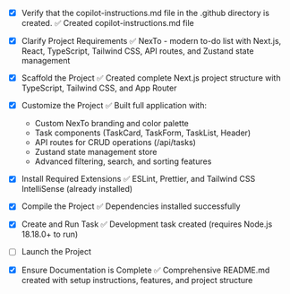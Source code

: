 <!-- Use this file to provide workspace-specific custom instructions to Copilot. For more details, visit https://code.visualstudio.com/docs/copilot/copilot-customization#_use-a-githubcopilotinstructionsmd-file -->
- [x] Verify that the copilot-instructions.md file in the .github directory is created. ✅ Created copilot-instructions.md file

- [x] Clarify Project Requirements ✅ NexTo - modern to-do list with Next.js, React, TypeScript, Tailwind CSS, API routes, and Zustand state management

- [x] Scaffold the Project ✅ Created complete Next.js project structure with TypeScript, Tailwind CSS, and App Router

- [x] Customize the Project ✅ Built full application with:
	- Custom NexTo branding and color palette
	- Task components (TaskCard, TaskForm, TaskList, Header)
	- API routes for CRUD operations (/api/tasks)
	- Zustand state management store
	- Advanced filtering, search, and sorting features

- [x] Install Required Extensions ✅ ESLint, Prettier, and Tailwind CSS IntelliSense (already installed)

- [x] Compile the Project ✅ Dependencies installed successfully

- [x] Create and Run Task ✅ Development task created (requires Node.js 18.18.0+ to run)

- [ ] Launch the Project
	<!-- Note: Requires Node.js version 18.18.0 or higher -->

- [x] Ensure Documentation is Complete ✅ Comprehensive README.md created with setup instructions, features, and project structure

